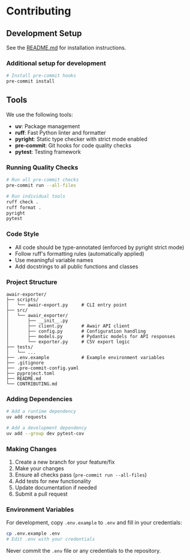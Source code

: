 # Contributing

## Development Setup

See the [README.md](README.md#installation) for installation instructions.

### Additional setup for development

```bash
# Install pre-commit hooks
pre-commit install
```

## Tools

We use the following tools:

- **uv**: Package management
- **ruff**: Fast Python linter and formatter
- **pyright**: Static type checker with strict mode enabled
- **pre-commit**: Git hooks for code quality checks
- **pytest**: Testing framework

### Running Quality Checks

```bash
# Run all pre-commit checks
pre-commit run --all-files

# Run individual tools
ruff check .
ruff format .
pyright
pytest
```

### Code Style

- All code should be type-annotated (enforced by pyright strict mode)
- Follow ruff's formatting rules (automatically applied)
- Use meaningful variable names
- Add docstrings to all public functions and classes

### Project Structure

```
awair-exporter/
├── scripts/
│   └── awair-export.py     # CLI entry point
├── src/
│   └── awair_exporter/
│       ├── __init__.py
│       ├── client.py       # Awair API client
│       ├── config.py       # Configuration handling
│       ├── models.py       # Pydantic models for API responses
│       └── exporter.py     # CSV export logic
├── tests/
│   └── ...
├── .env.example            # Example environment variables
├── .gitignore
├── .pre-commit-config.yaml
├── pyproject.toml
├── README.md
└── CONTRIBUTING.md
```

### Adding Dependencies

```bash
# Add a runtime dependency
uv add requests

# Add a development dependency
uv add --group dev pytest-cov
```

### Making Changes

1. Create a new branch for your feature/fix
2. Make your changes
3. Ensure all checks pass (`pre-commit run --all-files`)
4. Add tests for new functionality
5. Update documentation if needed
6. Submit a pull request

### Environment Variables

For development, copy `.env.example` to `.env` and fill in your credentials:

```bash
cp .env.example .env
# Edit .env with your credentials
```

Never commit the `.env` file or any credentials to the repository.
